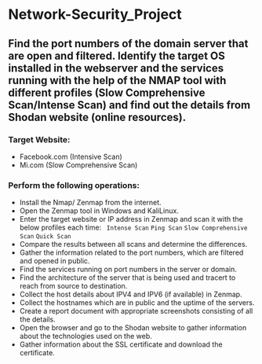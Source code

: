 # Network-Security_Project
## Find the port numbers of the domain server that are open and filtered. Identify the target OS installed in the webserver and the services running with the help of the NMAP tool with different profiles (Slow Comprehensive Scan/Intense Scan) and find out the details from Shodan website (online resources).
### Target Website:
* Facebook.com (Intensive Scan)
* Mi.com (Slow Comprehensive Scan)

### Perform the following operations:  

* Install the Nmap/ Zenmap from the internet.
* Open the Zenmap tool in Windows and KaliLinux.
* Enter the target website or IP address in Zenmap and scan it with the below profiles each time:
` Intense Scan`
` Ping Scan `
` Slow Comprehensive Scan `
` Quick Scan `
* Compare the results between all scans and determine the differences.
* Gather the information related to the port numbers, which are filtered and opened in public.
* Find the services running on port numbers in the server or domain.
* Find the architecture of the server that is being used and tracert to reach from source to destination.
* Collect the host details about IPV4 and IPV6 (if available) in Zenmap.
* Collect the hostnames which are in public and the uptime of the servers.
* Create a report document with appropriate screenshots consisting of all the details.
* Open the browser and go to the Shodan website to gather information about the technologies
used on the web.
* Gather information about the SSL certificate and download the certificate.
